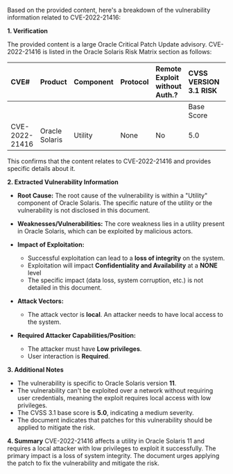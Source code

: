 Based on the provided content, here's a breakdown of the vulnerability information related to CVE-2022-21416:

**1. Verification**

The provided content is a large Oracle Critical Patch Update advisory. CVE-2022-21416 is listed in the Oracle Solaris Risk Matrix section as follows:

| CVE#        | Product        | Component | Protocol | Remote Exploit without Auth.? | CVSS VERSION 3.1 RISK                                                                              |                                                                                                                                     |                                  |                                    |                                  |                                |                                 |                                 |                                | Supported Versions Affected | Notes |
| :---------- | :------------- | :-------- | :------- | :--------------------------- | :------------------------------------------------------------------------------------------------ | :---------------------------------------------------------------------------------------------------------------------------------- | :------------------------------- | :------------------------------- | :------------------------------- | :----------------------------- | :------------------------------ | :------------------------------ | :----------------------------- | :--------------------------- | :---- |
|             |                |           |          |                              | Base Score | Attack Vector | Attack Complex | Privs Req'd | User Interact | Scope | Confid- entiality | Inte- grity | Avail- ability |                        |       |
| CVE-2022-21416 | Oracle Solaris | Utility   | None     | No                         | 5.0        | Local         | Low            | Low        | Required    | Un- changed | None             | High            | None         |  11                        |       |

This confirms that the content relates to CVE-2022-21416 and provides specific details about it.

**2. Extracted Vulnerability Information**

*   **Root Cause:** The root cause of the vulnerability is within a "Utility" component of Oracle Solaris. The specific nature of the utility or the vulnerability is not disclosed in this document.

*   **Weaknesses/Vulnerabilities:** The core weakness lies in a utility present in Oracle Solaris, which can be exploited by malicious actors.

*   **Impact of Exploitation:**
    *   Successful exploitation can lead to a **loss of integrity** on the system.
    *   Exploitation will impact **Confidentiality and Availability** at a **NONE** level
    *   The specific impact (data loss, system corruption, etc.) is not detailed in this document.

*   **Attack Vectors:**
    *   The attack vector is **local**. An attacker needs to have local access to the system.

*   **Required Attacker Capabilities/Position:**
    *   The attacker must have **Low privileges**.
    *   User interaction is **Required**.

**3. Additional Notes**
*   The vulnerability is specific to Oracle Solaris version **11**.
*   The vulnerability can't be exploited over a network without requiring user credentials, meaning the exploit requires local access with low privileges.
*   The CVSS 3.1 base score is **5.0**, indicating a medium severity.
*   The document indicates that patches for this vulnerability should be applied to mitigate the risk.

**4. Summary**
CVE-2022-21416 affects a utility in Oracle Solaris 11 and requires a local attacker with low privileges to exploit it successfully. The primary impact is a loss of system integrity. The document urges applying the patch to fix the vulnerability and mitigate the risk.